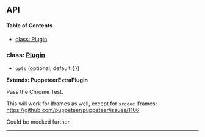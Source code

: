 ## API

<!-- Generated by documentation.js. Update this documentation by updating the source code. -->

#### Table of Contents

- [class: Plugin](#class-plugin)

### class: [Plugin](https://github.com/berstend/puppeteer-extra/blob/17a42c3302ba1e7b446097b9aa2dd886ea6c8ef6/packages/puppeteer-extra-plugin-stealth/evasions/chrome.runtime/index.js#L15-L44)

- `opts` (optional, default `{}`)

**Extends: PuppeteerExtraPlugin**

Pass the Chrome Test.

This will work for iframes as well, except for `srcdoc` iframes:
<https://github.com/puppeteer/puppeteer/issues/1106>

Could be mocked further.

---
